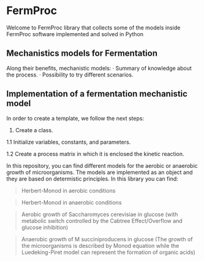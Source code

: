 
# FermProc
Welcome to FermProc library that collects some of the models inside FermProc software implemented and solved in Python

## Mechanistics models for Fermentation

Along their benefits, mechanistic models:
· Summary of knowledge about the process.
· Possibility to try different scenarios.

## Implementation of a fermentation mechanistic model 

In order to create a template, we follow the next steps:
 1. Create a class.
 
   1.1 Initialize variables, constants, and parameters.
  
   1.2 Create a process matrix in which it is enclosed the kinetic reaction.

In this repository, you can find different models for the aerobic or anaerobic growth of microorganisms.
The models are implemented as an object and they are based on determistic principles.
In this library you can find:

 > Herbert-Monod in aerobic conditions
 
 > Herbert-Monod in anaerobic conditions
 
 > Aerobic growth of Saccharomyces cerevisiae in glucose (with metabolic switch controlled by the Cabtree Effect/Overflow and glucose inhibition)
 
 >Anaerobic growth of M succiniproducens in glucose (The growth of the microorganisms is described by Monod equation while the Luedeking-Piret model can represent the formation of organic acids)



